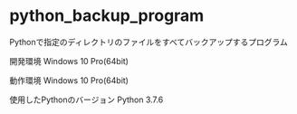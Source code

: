 # python_backup_program
Pythonで指定のディレクトリのファイルをすべてバックアップするプログラム

開発環境
Windows 10 Pro(64bit)

動作環境
Windows 10 Pro(64bit)

使用したPythonのバージョン
Python 3.7.6
